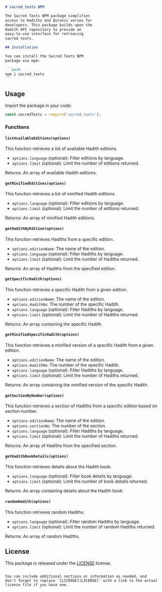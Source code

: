 ````markdown
# sacred_texts NPM

The Sacred Texts NPM package simplifies
access to Hadiths and Quranic verses for
developers. This package builds upon the
Hadith API repository to provide an
easy-to-use interface for retrieving
sacred texts.

## Installation

You can install the Sacred Texts NPM
package via npm:

```bash
npm i sacred_texts
```
````

## Usage

Import the package in your code:

```javascript
const sacredTexts = require('sacred_texts');
```

### Functions

#### `listAvailableEditions(options)`

This function retrieves a list of
available Hadith editions.

-  `options.language` (optional): Filter
   editions by language.
-  `options.limit` (optional): Limit the
   number of editions returned.

Returns: An array of available Hadith
editions.

#### `getMinifiedEditions(options)`

This function retrieves a list of
minified Hadith editions.

-  `options.language` (optional): Filter
   editions by language.
-  `options.limit` (optional): Limit the
   number of editions returned.

Returns: An array of minified Hadith
editions.

#### `getHadithByEdition(options)`

This function retrieves Hadiths from a
specific edition.

-  `options.editionName`: The name of
   the edition.
-  `options.language` (optional): Filter
   Hadiths by language.
-  `options.limit` (optional): Limit the
   number of Hadiths returned.

Returns: An array of Hadiths from the
specified edition.

#### `getSpecificHadith(options)`

This function retrieves a specific
Hadith from a given edition.

-  `options.editionName`: The name of
   the edition.
-  `options.HadithNo`: The number of the
   specific Hadith.
-  `options.language` (optional): Filter
   Hadiths by language.
-  `options.limit` (optional): Limit the
   number of Hadiths returned.

Returns: An array containing the
specific Hadith.

#### `getMinifiedSpecificHadith(options)`

This function retrieves a minified
version of a specific Hadith from a
given edition.

-  `options.editionName`: The name of
   the edition.
-  `options.HadithNo`: The number of the
   specific Hadith.
-  `options.language` (optional): Filter
   Hadiths by language.
-  `options.limit` (optional): Limit the
   number of Hadiths returned.

Returns: An array containing the
minified version of the specific Hadith.

#### `getSectionByNumber(options)`

This function retrieves a section of
Hadiths from a specific edition based on
section number.

-  `options.editionName`: The name of
   the edition.
-  `options.sectionNo`: The number of
   the section.
-  `options.language` (optional): Filter
   Hadiths by language.
-  `options.limit` (optional): Limit the
   number of Hadiths returned.

Returns: An array of Hadiths from the
specified section.

#### `getHadithBookDetails(options)`

This function retrieves details about
the Hadith book.

-  `options.language` (optional): Filter
   book details by language.
-  `options.limit` (optional): Limit the
   number of book details returned.

Returns: An array containing details
about the Hadith book.

#### `randomHadith(options)`

This function retrieves random Hadiths.

-  `options.language` (optional): Filter
   random Hadiths by language.
-  `options.limit` (optional): Limit the
   number of random Hadiths returned.

Returns: An array of random Hadiths.

## License

This package is released under the
[LICENSE](LICENSE) license.

```

You can include additional sections or information as needed, and don't forget to replace `[LICENSE](LICENSE)` with a link to the actual license file if you have one.
```
